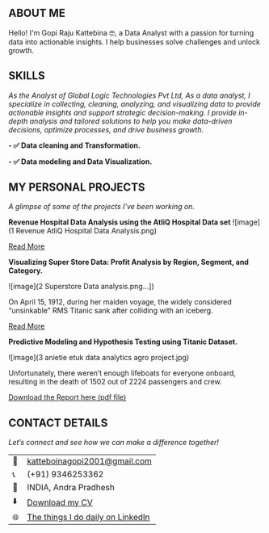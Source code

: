 <!--Section 1: Introduce your self-->
## ABOUT ME

Hello! I'm Gopi Raju Kattebina 🤓, a Data Analyst with a passion for turning data into actionable insights. I help businesses solve challenges and unlock growth.


<!--Mention your top/relevant skills here - core and soft skills-->
## SKILLS

*As the Analyst of Global Logic Technologies Pvt Ltd, As a data analyst, I specialize in collecting, cleaning, analyzing, and visualizing data to provide actionable insights and support strategic decision-making.*
*I provide in-depth analysis and tailored solutions to help you make data-driven decisions, optimize processes, and drive business growth.*

**- ✅ Data cleaning and Transformation.**

**- ✅ Data modeling and Data Visualization.**

<!--Section 2: List 3-4 key projects-->
## MY PERSONAL PROJECTS 

*A glimpse of some of the projects I've been working on.*

**Revenue Hospital Data Analysis using the AtliQ Hospital Data set**
![image](1 Revenue AtliQ Hospital Data Analysis.png)

[Read More](https://www.linkedin.com/posts/gopi-raju-katteboina-410420222_atliq-hospitality-dashboard-purpose-activity-7276831751803478016-3jMD?utm_source=share&utm_medium=member_desktop)

**Visualizing Super Store Data: Profit Analysis by Region, Segment, and Category.**

![image](2 Superstore Data analysis.png…])

On April 15, 1912, during her maiden voyage, the widely considered “unsinkable” RMS Titanic sank after colliding with an iceberg. 

[Read More](https://www.linkedin.com/pulse/predictive-modeling-hypothesis-testing-using-titanic-dataset-anietie/)

**Predictive Modeling and Hypothesis Testing using Titanic Dataset.**

![image](3 anietie etuk data analytics agro project.jpg)

Unfortunately, there weren’t enough lifeboats for everyone onboard, resulting in the death of 1502 out of 2224 passengers and crew. 

<a href="17 How to Present Data to Executives by Anietie Etuk.pdf">Download the Report here (pdf file)</a>


## CONTACT DETAILS

*Let’s connect and see how we can make a difference together!*
<table>
  <tbody>
    <tr>
      <td>📧</td>
      <td><a href="mailto:katteboinagopi2001@gmail.com">katteboinagopi2001@gmail.com</a></td>
    </tr>
    <tr>
      <td>📞</td>
      <td>(+91) 9346253362</td>
    </tr>
    <tr>
      <td>📍</td>
      <td>INDIA, Andra Pradhesh</td>
    </tr>
    <tr>
      <td>⬇️</td>
      <td><a href="Gopik_resume.docx">Download my CV</a></td>
    </tr>
    <tr>
      <td>🌐</td>
      <td><a href="https://www.linkedin.com/in/gopi-raju-katteboina-410420222/">The things I do daily on LinkedIn</a></td>
    </tr>
  </tbody>
</table>

   
